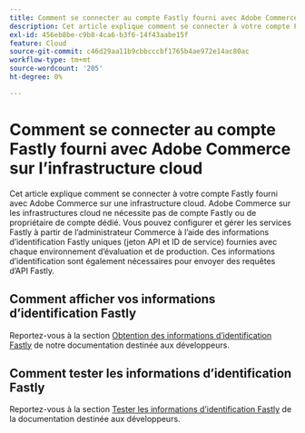 ```yaml
---
title: Comment se connecter au compte Fastly fourni avec Adobe Commerce sur l’infrastructure cloud
description: Cet article explique comment se connecter à votre compte Fastly fourni avec Adobe Commerce sur une infrastructure cloud. Adobe Commerce sur les infrastructures cloud ne nécessite pas de compte Fastly ou de propriétaire de compte dédié. Vous pouvez configurer et gérer les services Fastly à partir de l’administrateur Commerce à l’aide des informations d’identification Fastly uniques (jeton API et ID de service) fournies avec chaque environnement d’évaluation et de production. Ces informations d’identification sont également nécessaires pour envoyer des requêtes d’API Fastly.
exl-id: 456eb8be-c9b8-4ca6-b3f6-14f43aabe15f
feature: Cloud
source-git-commit: c46d29aa11b9cbbcccbf1765b4ae972e14ac80ac
workflow-type: tm+mt
source-wordcount: '205'
ht-degree: 0%

---
```


# Comment se connecter au compte Fastly fourni avec Adobe Commerce sur l’infrastructure cloud

Cet article explique comment se connecter à votre compte Fastly fourni avec Adobe Commerce sur une infrastructure cloud. Adobe Commerce sur les infrastructures cloud ne nécessite pas de compte Fastly ou de propriétaire de compte dédié. Vous pouvez configurer et gérer les services Fastly à partir de l’administrateur Commerce à l’aide des informations d’identification Fastly uniques (jeton API et ID de service) fournies avec chaque environnement d’évaluation et de production. Ces informations d’identification sont également nécessaires pour envoyer des requêtes d’API Fastly.

## Comment afficher vos informations d’identification Fastly

Reportez-vous à la section [Obtention des informations d’identification Fastly](https://experienceleague.adobe.com/en/docs/commerce-cloud-service/user-guide/cdn/setup-fastly/fastly-configuration#cloud-fastly-creds) de notre documentation destinée aux développeurs.

## Comment tester les informations d’identification Fastly

Reportez-vous à la section [Tester les informations d’identification Fastly](https://experienceleague.adobe.com/en/docs/commerce-cloud-service/user-guide/cdn/setup-fastly/fastly-configuration#test-the-fastly-credentials) de la documentation destinée aux développeurs.

